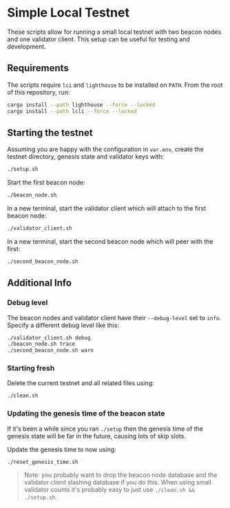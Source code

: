 # Simple Local Testnet

These scripts allow for running a small local testnet with two beacon nodes and
one validator client. This setup can be useful for testing and development.

## Requirements

The scripts require `lci` and `lighthouse` to be installed on `PATH`. From the
root of this repository, run:

```bash
cargo install --path lighthouse --force --locked
cargo install --path lcli --force --locked
```

## Starting the testnet

Assuming you are happy with the configuration in `var.env`, create the testnet
directory, genesis state and validator keys with:

```bash
./setup.sh
```

Start the first beacon node:

```bash
./beacon_node.sh
```

In a new terminal, start the validator client which will attach to the first
beacon node:

```bash
./validator_client.sh
```

In a new terminal, start the second beacon node which will peer with the first:

```bash
./second_beacon_node.sh
```

## Additional Info

### Debug level

The beacon nodes and validator client have their `--debug-level` set to `info`.
Specify a different debug level like this:

```bash
./validator_client.sh debug
./beacon_node.sh trace
./second_beacon_node.sh warn
```

### Starting fresh

Delete the current testnet and all related files using:

```bash
./clean.sh
```


### Updating the genesis time of the beacon state

If it's been a while since you ran `./setup` then the genesis time of the
genesis state will be far in the future, causing lots of skip slots.

Update the genesis time to now using:

```bash
./reset_genesis_time.sh
```

> Note: you probably want to drop the beacon node database and the validator
> client slashing database if you do this. When using small validator counts
> it's probably easy to just use `./clean.sh && ./setup.sh`.

